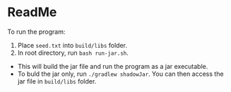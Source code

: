 # ReadMe
To run the program:
1. Place `seed.txt` into `build/libs` folder.
2. In root directory, run `bash run-jar.sh`.
* This will build the jar file and run the program as a jar executable.
* To buld the jar only, run `./gradlew shadowJar`. You can then access the jar file in `build/libs` folder.
